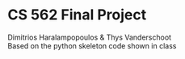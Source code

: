 # CS 562 Final Project
Dimitrios Haralampopoulos & Thys Vanderschoot  
Based on the python skeleton code shown in class

